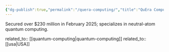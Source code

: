 ```yaml
---
{"dg-publish":true,"permalink":"/quera-computing/","title":"QuEra Computing"}
---
```



Secured over $230 million in February 2025; specializes in neutral-atom quantum computing.

related_to:: [[quantum-computing\|quantum-computing]]
related_to:: [[usa\|USA]]
